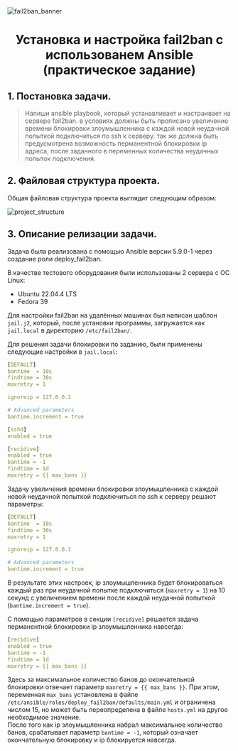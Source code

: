<image src="./images/fail2ban_banner.jpg" alt="fail2ban_banner">

# <p style="text-align: center">Установка и настройка fail2ban с использованем Ansible (практическое задание)</p>

## 1. Постановка задачи.

>Напиши ansible playbook, который устанавливает и настраивает на сервере fail2ban. в условиях должны быть прописано увеличение времени блокировки злоумышленника с каждой новой неудачной попыткой подключиться по ssh к серверу. так же должна быть предусмотрена возможность перманентной блокировки ip адреса, после заданного в переменных количества неудачных попыток подключения.

## 2. Файловая структура проекта.

Общая файловая структура проекта выглядит следующим образом:

<image src="./images/project_structure.jpg" alt="project_structure">

## 3. Описание релизации задачи.

Задача была реализована с помощью Ansible версии 5.9.0-1 через создание роли deploy_fail2ban.

В качестве тестового оборудования были использованы 2 сервера с ОС Linux: 
- Ubuntu 22.04.4 LTS
- Fedora 39

Для настройки fail2ban на удалённых машинах был написан шаблон `jail.j2`, который, после установки программы, загружается как `jail.local` в директорию `/etc/fail2ban/`.

Для решения задачи блокировки по заданию, были применены следующие настройки в `jail.local`:

```yml
[DEFAULT]
bantime  = 10s
findtime = 30s
maxretry = 1

ignoreip = 127.0.0.1

# Advanced parameters
bantime.increment = true

[sshd]
enabled = true

[recidive]
enabled = true
bantime = -1
findtime = 1d
maxretry = {{ max_bans }}
```

Задачу увеличения времени блокировки злоумышленника с каждой новой неудачной попыткой подключиться по ssh к серверу решают параметры:

```yml
[DEFAULT]
bantime  = 10s
findtime = 30s
maxretry = 1

ignoreip = 127.0.0.1

# Advanced parameters
bantime.increment = true
```

В результате этих настроек, ip злоумышленника будет блокироваться каждый раз при неудачной попытке подключиться (`maxretry = 1`) на 10 секунд с увеличением времени после каждой неудачной попыткой (`bantime.increment = true`).

С помощью параметров в секции `[recidive]` решается задача перманентной блокировки ip злоумышленника навсегда:

```yml
[recidive]
enabled = true
bantime = -1
findtime = 1d
maxretry = {{ max_bans }}
```
Здесь за максимальное количество банов до окончательной блокировки отвечает параметр `maxretry = {{ max_bans }}`. При этом, переменная `max_bans` установлена в файле `/etc/ansible/roles/deploy_fail2ban/defaults/main.yml` и ограничена числом 15, но может быть переопределена в файле `hosts.yml` на другое необходимое значение.  
После того как ip злоумышленника набрал максимальное количество банов, срабатывает параметр `bantime = -1`, который означает окончательную блокировку и ip блокируется навсегда.